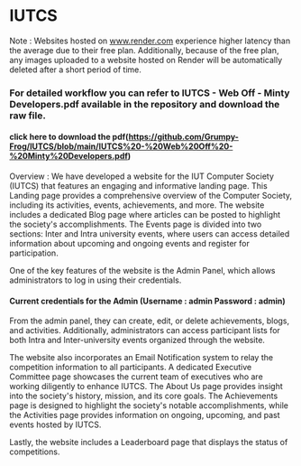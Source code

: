 # IUTCS

Note : Websites hosted on www.render.com experience higher latency than the average due to their free plan. Additionally, because of the free plan, any images uploaded to a website hosted on Render will be automatically deleted after a short period of time. 

### For detailed workflow you can refer to IUTCS - Web Off - Minty Developers.pdf available in the repository and download the raw file.
#### click here to download the pdf(https://github.com/Grumpy-Frog/IUTCS/blob/main/IUTCS%20-%20Web%20Off%20-%20Minty%20Developers.pdf)

Overview :
We have developed a website for the IUT Computer Society (IUTCS) that features an engaging and informative landing page. This Landing page provides a comprehensive overview of the Computer Society, including its activities, events, achievements, and more. The website includes a dedicated Blog page where articles can be posted to highlight the society's accomplishments. The Events page is divided into two sections: Inter and Intra university events, where users can access detailed information about upcoming and ongoing events and register for participation.

One of the key features of the website is the Admin Panel, which allows administrators to log in using their credentials.
#### Current credentials for the Admin (Username : admin   Password : admin)
From the admin panel, they can create, edit, or delete achievements, blogs, and activities. Additionally, administrators can access participant lists for both Intra and Inter-university events organized through the website.

The website also incorporates an Email Notification system to relay the competition information to all participants. A dedicated Executive Committee page showcases the current team of executives who are working diligently to enhance IUTCS. The About Us page provides insight into the society's history, mission, and its core goals. The Achievements page is designed to highlight the society's notable accomplishments, while the Activities page provides information on ongoing, upcoming, and past events hosted by IUTCS.

Lastly, the website includes a Leaderboard page that displays the status of competitions.




